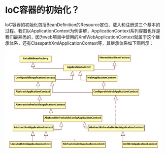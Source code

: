 # IoC容器的初始化？

IoC容器的初始化包括BeanDefinition的Resource定位、载入和注册这三个基本的过程。我们以ApplicationContext为例讲解，ApplicationContext系列容器也许是我们最熟悉的，因为web项目中使用的XmlWebApplicationContext就属于这个继承体系，还有ClasspathXmlApplicationContext等，其继承体系如下图所示：

![](/assets/import-ioc-01.png)



